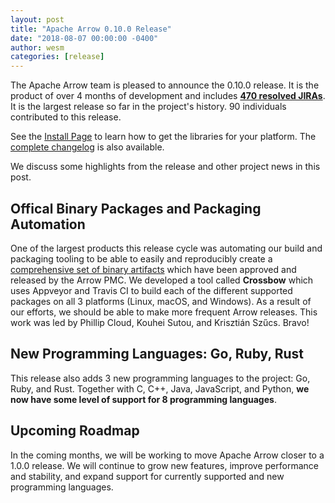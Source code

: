 ```yaml
---
layout: post
title: "Apache Arrow 0.10.0 Release"
date: "2018-08-07 00:00:00 -0400"
author: wesm
categories: [release]
---
```

<!--
{% comment %}
Licensed to the Apache Software Foundation (ASF) under one or more
contributor license agreements.  See the NOTICE file distributed with
this work for additional information regarding copyright ownership.
The ASF licenses this file to you under the Apache License, Version 2.0
(the "License"); you may not use this file except in compliance with
the License.  You may obtain a copy of the License at

http://www.apache.org/licenses/LICENSE-2.0

Unless required by applicable law or agreed to in writing, software
distributed under the License is distributed on an "AS IS" BASIS,
WITHOUT WARRANTIES OR CONDITIONS OF ANY KIND, either express or implied.
See the License for the specific language governing permissions and
limitations under the License.
{% endcomment %}
-->

The Apache Arrow team is pleased to announce the 0.10.0 release. It is the
product of over 4 months of development and includes [**470 resolved
JIRAs**][1]. It is the largest release so far in the project's history. 90
individuals contributed to this release.

See the [Install Page][2] to learn how to get the libraries for your
platform. The [complete changelog][3] is also available.

We discuss some highlights from the release and other project news in this
post.

## Offical Binary Packages and Packaging Automation

One of the largest products this release cycle was automating our build and
packaging tooling to be able to easily and reproducibly create a [comprehensive
set of binary artifacts][4] which have been approved and released by the Arrow
PMC. We developed a tool called **Crossbow** which uses Appveyor and Travis CI
to build each of the different supported packages on all 3 platforms (Linux,
macOS, and Windows). As a result of our efforts, we should be able to make more
frequent Arrow releases. This work was led by Phillip Cloud, Kouhei Sutou, and
Krisztián Szűcs. Bravo!

## New Programming Languages: Go, Ruby, Rust

This release also adds 3 new programming languages to the project: Go, Ruby,
and Rust. Together with C, C++, Java, JavaScript, and Python, **we now have
some level of support for 8 programming languages**.

## Upcoming Roadmap

In the coming months, we will be working to move Apache Arrow closer to a 1.0.0
release. We will continue to grow new features, improve performance and
stability, and expand support for currently supported and new programming
languages.

[1]: https://issues.apache.org/jira/issues/?jql=project%20%3D%20ARROW%20AND%20status%20in%20(Resolved%2C%20Closed)%20AND%20fixVersion%20%3D%200.10.0
[2]: https://arrow.apache.org/install
[3]: https://arrow.apache.org/release/0.10.0.html
[4]: https://www.apache.org/dyn/closer.cgi/arrow/arrow-0.10.0/binaries